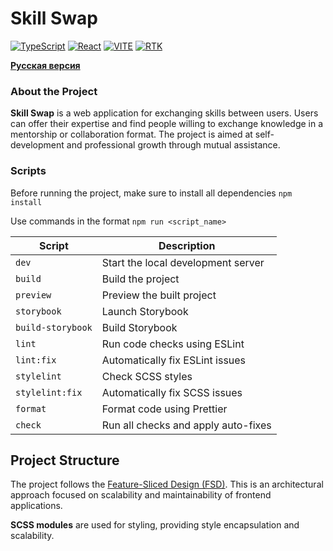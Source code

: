 # Skill Swap
[![TypeScript](https://img.shields.io/badge/TypeScript-5-blue?style=flat&logo=typescript&logoColor=white)](https://www.typescriptlang.org/)
[![React](https://img.shields.io/badge/React-19-blue?style=flat&logo=react&logoColor=white)](https://react.dev/)
[![VITE](https://img.shields.io/badge/Vite-7-yellow?style=flat&logo=vite&logoColor=white)](https://vite.dev/)
[![RTK](https://img.shields.io/badge/ReduxToolkit-2-purple?style=flat&logo=redux&logoColor=white)](https://redux-toolkit.js.org/)

**[Русская версия](./RU_README.md)**

### About the Project
**Skill Swap** is a web application for exchanging skills between users. Users can offer their expertise and find people willing to exchange knowledge in a mentorship or collaboration format. The project is aimed at self-development and professional growth through mutual assistance.

### Scripts
Before running the project, make sure to install all dependencies `npm install`

Use commands in the format `npm run <script_name>`

| Script            | Description                         |
| ----------------- | ----------------------------------- |
| `dev`             | Start the local development server  |
| `build`           | Build the project                   |
| `preview`         | Preview the built project           |
| `storybook`       | Launch Storybook                    |
| `build-storybook` | Build Storybook                     |
| `lint`            | Run code checks using ESLint        |
| `lint:fix`        | Automatically fix ESLint issues     |
| `stylelint`       | Check SCSS styles                   |
| `stylelint:fix`   | Automatically fix SCSS issues       |
| `format`          | Format code using Prettier          |
| `check`           | Run all checks and apply auto-fixes |

## Project Structure
The project follows the [Feature-Sliced Design (FSD)](https://feature-sliced.design/). This is an architectural approach focused on scalability and maintainability of frontend applications.

**SCSS modules** are used for styling, providing style encapsulation and scalability.
